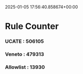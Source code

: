 2025-01-05 17:56:40.858674+00:00
# Rule Counter 
 ### UCATE : 506105

 ### Veneto : 479313

 ### Allowlist : 13930